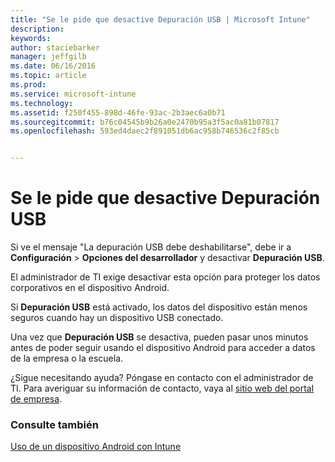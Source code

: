 ```yaml
---
title: "Se le pide que desactive Depuración USB | Microsoft Intune"
description: 
keywords: 
author: staciebarker
manager: jeffgilb
ms.date: 06/16/2016
ms.topic: article
ms.prod: 
ms.service: microsoft-intune
ms.technology: 
ms.assetid: f250f455-898d-46fe-93ac-2b3aec6a0b71
ms.sourcegitcommit: b76c04545b9b26a0e2470b95a3f5ac0a81b07817
ms.openlocfilehash: 593ed4daec2f891051db6ac958b746536c2f85cb


---
```


# Se le pide que desactive Depuración USB

Si ve el mensaje "La depuración USB debe deshabilitarse", debe ir a **Configuración** > **Opciones del desarrollador** y desactivar **Depuración USB**. 

El administrador de TI exige desactivar esta opción para proteger los datos corporativos en el dispositivo Android. 

Si **Depuración USB** está activado, los datos del dispositivo están menos seguros cuando hay un dispositivo USB conectado.

Una vez que **Depuración USB** se desactiva, pueden pasar unos minutos antes de poder seguir usando el dispositivo Android para acceder a datos de la empresa o la escuela.

¿Sigue necesitando ayuda? Póngase en contacto con el administrador de TI. Para averiguar su información de contacto, vaya al [sitio web del portal de empresa](http://portal.manage.microsoft.com).

### Consulte también
[Uso de un dispositivo Android con Intune](using-your-android-device-with-intune.md)



<!--HONumber=Jun16_HO3-->


